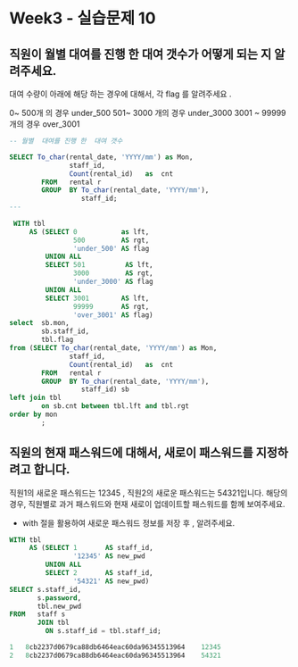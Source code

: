 # Week3 - 실습문제 10

## 직원이  월별  대여를 진행 한  대여 갯수가 어떻게 되는 지 알려주세요.
대여 수량이   아래에 해당 하는 경우에 대해서, 각 flag 를 알려주세요 .

0~ 500개 의 경우  under_500
501~ 3000 개의 경우  under_3000
3001 ~ 99999 개의 경우  over_3001

```sql
-- 월별  대여를 진행 한  대여 갯수

SELECT To_char(rental_date, 'YYYY/mm') as Mon,
               staff_id,
               Count(rental_id)   as  cnt
        FROM   rental r
        GROUP  BY To_char(rental_date, 'YYYY/mm'),
                  staff_id;
---
                 
 WITH tbl
     AS (SELECT 0           as lft,
                500         AS rgt,
                'under_500' AS flag
         UNION ALL
         SELECT 501          AS lft,
                3000         AS rgt,
                'under_3000' AS flag
         UNION ALL
         SELECT 3001        AS lft,
                99999       AS rgt,
                'over_3001' AS flag)
select  sb.mon,
		sb.staff_id,
		tbl.flag
from (SELECT To_char(rental_date, 'YYYY/mm') as Mon,
               staff_id,
               Count(rental_id)   as  cnt
        FROM   rental r
        GROUP  BY To_char(rental_date, 'YYYY/mm'),
                  staff_id) sb
left join tbl
		on sb.cnt between tbl.lft and tbl.rgt
order by mon
		;
```

## 직원의 현재 패스워드에 대해서, 새로이  패스워드를 지정하려고 합니다.
직원1의 새로운 패스워드는 12345  ,  직원2의 새로운 패스워드는 54321입니다.
해당의 경우, 직원별로 과거 패스워드와 현재 새로이 업데이트할 패스워드를
함께 보여주세요.

- with 절을 활용하여  새로운 패스워드 정보를 저장 후 , 알려주세요.

```sql
WITH tbl
     AS (SELECT 1       AS staff_id,
                '12345' AS new_pwd
         UNION ALL
         SELECT 2       AS staff_id,
                '54321' AS new_pwd)
SELECT s.staff_id,
       s.password,
       tbl.new_pwd
FROM   staff s
       JOIN tbl 
         ON s.staff_id = tbl.staff_id;

1	8cb2237d0679ca88db6464eac60da96345513964	12345
2	8cb2237d0679ca88db6464eac60da96345513964	54321
```